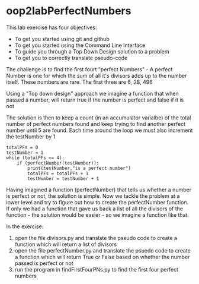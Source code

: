 # oop2labPerfectNumbers
This lab exercise has four objectives:
- To get you started using git and github
- To get you started using the Command Line Interface
- To guide you through a Top Down Design solution to a problem
- To get you to correctly translate pseudo-code

The challenge is to find the first fourt "perfect Numbers" - 
A perfect Number is one for which the sum of all it's divisors adds up to the number itself.
These numbers are rare. The first three are 6, 28, 496

Using a "Top down design" approach we imagine a function that when passed a number,
will return true if the number is perfect and false if it is not

The solution is then to keep a count (in an accumulator varialbe) of the total number of perfect numbers found and
keep trying to find another perfect number until 5 are found. Each time around the loop we must also increment the testNumber by 1
```
totalPFs = 0
testNumber = 1
while (totalPFs <= 4):
    if (perfectNumber(testNumber)):
        print(testNumber,"is a perfect number")
        totalPFs = totalPFs + 1
        testNumber = testNumber + 1
```
        
Having imagined a function (perfectNumber) that tells us whether a number is perfect or not, the solution is simple.
Now we tackle the problem at a lower level and try to figure out how to create the perfectNumber function. If only we had a function that
gave us back a list of all the divisors of the function - the solution would be easier - so we imagine a function like that.

In the exercise: 
1. open the file divisors.py and translate the pseudo code to create a function which will return a list of divisors
2. open the file perfectNumber.py and translate the psuedo code to create a function which will return True or False based on whether the number passed is perfect or not
3. run the program in findFirstFourPNs.py to find the first four perfect numbers 
